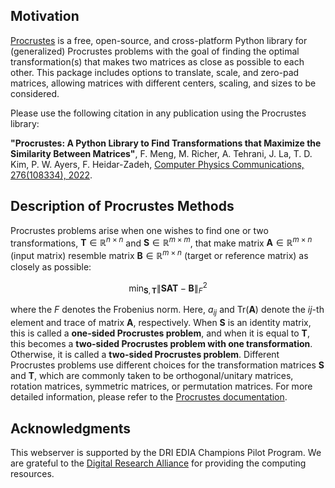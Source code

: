 ## Motivation

[Procrustes](https://github.com/theochem/procrustes) is a free, open-source, and cross-platform Python library for (generalized) Procrustes problems with the goal of finding the optimal transformation(s) that makes two matrices as close as possible to each other. This package includes options to translate, scale, and zero-pad matrices, allowing matrices with different centers, scaling, and sizes to be considered.

Please use the following citation in any publication using the Procrustes library:

**"Procrustes: A Python Library to Find Transformations that Maximize the Similarity Between Matrices"**, F. Meng, M. Richer, A. Tehrani, J. La, T. D. Kim, P. W. Ayers, F. Heidar-Zadeh, [Computer Physics Communications, 276(108334), 2022](https://doi.org/10.1016/j.cpc.2022.108334).

## Description of Procrustes Methods

Procrustes problems arise when one wishes to find one or two transformations, $\mathbf{T} \in \mathbb{R}^{n \times n}$ and $\mathbf{S} \in \mathbb{R}^{m \times m}$, that make matrix $\mathbf{A} \in \mathbb{R}^{m \times n}$ (input matrix) resemble matrix $\mathbf{B} \in \mathbb{R}^{m \times n}$ (target or reference matrix) as closely as possible:

$$
\min_{\mathbf{S}, \mathbf{T}} \| \mathbf{S}\mathbf{A}\mathbf{T} - \mathbf{B} \|_F^2
$$

where the $F$ denotes the Frobenius norm. Here, $a_{ij}$ and $\text{Tr}(\mathbf{A})$ denote the $ij$-th element and trace of matrix $\mathbf{A}$, respectively. When $\mathbf{S}$ is an identity matrix, this is called a **one-sided Procrustes problem**, and when it is equal to $\mathbf{T}$, this becomes a **two-sided Procrustes problem with one transformation**. Otherwise, it is called a **two-sided Procrustes problem**. Different Procrustes problems use different choices for the transformation matrices $\mathbf{S}$ and $\mathbf{T}$, which are commonly taken to be orthogonal/unitary matrices, rotation matrices, symmetric matrices, or permutation matrices. For more detailed information, please refer to the [Procrustes documentation](https://procrustes.qcdevs.org/#).


## Acknowledgments

This webserver is supported by the DRI EDIA Champions Pilot Program. We are grateful to the [Digital Research Alliance](https://alliancecan.ca/) for providing the computing resources.
